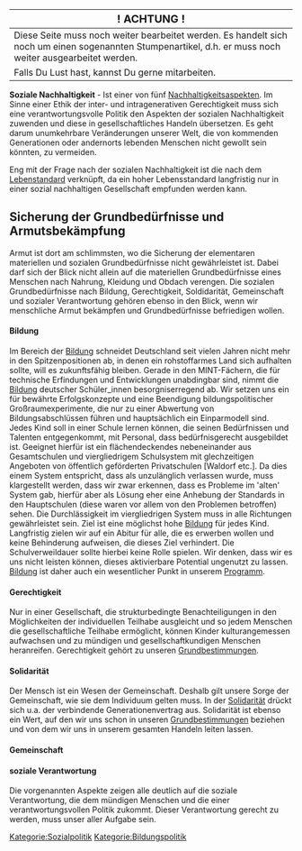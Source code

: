 | <big>! ACHTUNG !</big>                                                                                                                                   |
|----------------------------------------------------------------------------------------------------------------------------------------------------------|
| Diese Seite muss noch weiter bearbeitet werden. Es handelt sich noch um einen sogenannten Stumpenartikel, d.h. er muss noch weiter ausgearbeitet werden. |
| Falls Du Lust hast, kannst Du gerne mitarbeiten.                                                                                                         |

**Soziale Nachhaltigkeit** - Ist einer von fünf
[Nachhaltigkeitsaspekten](/wiki/Nachhaltigkeit "wikilink"). Im Sinne einer
Ethik der inter- und intragenerativen Gerechtigkeit muss sich eine
verantwortungsvolle Politik den Aspekten der sozialen Nachhaltigkeit
zuwenden und diese in gesellschaftliches Handeln übersetzen. Es geht
darum unumkehrbare Veränderungen unserer Welt, die von kommenden
Generationen oder andernorts lebenden Menschen nicht gewollt sein
könnten, zu vermeiden.

Eng mit der Frage nach der sozialen Nachhaltigkeit ist die nach dem
[Lebenstandard](/wiki/Lebenstandard "wikilink") verknüpft, da ein hoher
Lebensstandard langfristig nur in einer sozial nachhaltigen Gesellschaft
empfunden werden kann.

Sicherung der Grundbedürfnisse und Armutsbekämpfung
---------------------------------------------------

Armut ist dort am schlimmsten, wo die Sicherung der elementaren
materiellen und sozialen Grundbedürfnisse nicht gewährleistet ist. Dabei
darf sich der Blick nicht allein auf die materiellen Grundbedürfnisse
eines Menschen nach Nahrung, Kleidung und Obdach verengen. Die sozialen
Grundbedürfnisse nach Bildung, Gerechtigkeit, Soldidarität, Gemeinschaft
und sozialer Verantwortung gehören ebenso in den Blick, wenn wir
menschliche Armut bekämpfen und Grundbedürfnisse befriedigen wollen.

#### Bildung

Im Bereich der [Bildung](/wiki/Bildung "wikilink") schneidet Deutschland seit
vielen Jahren nicht mehr in den Spitzenpositionen ab, in denen ein
rohstoffarmes Land sich aufhalten sollte, will es zukunftsfähig bleiben.
Gerade in den MINT-Fächern, die für technische Erfindungen und
Entwicklungen unabdingbar sind, nimmt die [Bildung](/wiki/Bildung "wikilink")
deutscher Schüler\_innen besorgniserregend ab. Wir setzen uns ein für
bewährte Erfolgskonzepte und eine Beendigung bildungspolitischer
Großraumexperimente, die nur zu einer Abwertung von Bildungsabschlüssen
führen und hauptsächlich ein Einparmodell sind. Jedes Kind soll in einer
Schule lernen können, die seinen Bedürfnissen und Talenten
entgegenkommt, mit Personal, dass bedürfnisgerecht ausgebildet ist.
Geeignet hierfür ist ein flächendeckendes nebeneinander aus
Gesamtschulen und viergliedrigem Schulsystem mit glechzeitigen Angeboten
von öffentlich geförderten Privatschulen \[Waldorf etc.\]. Da dies einem
System entspricht, dass als unzulänglich verlassen wurde, muss
klargestellt werden, dass wir zwar erkennen, dass es Probleme im 'alten'
System gab, hierfür aber als Lösung eher eine Anhebung der Standards in
den Hauptschulen (diese waren vor allem von den Problemen betroffen)
sehen. Die Durchlässigkeit im viergliedrigen System muss in alle
Richtungen gewährleistet sein. Ziel ist eine möglichst hohe
[Bildung](/wiki/Bildung "wikilink") für jedes Kind. Langfristig zielen wir auf
ein Abitur für alle, die es erwerben wollen und keine Behinderung
aufweisen, die dieses Ziel verhindert. Die Schulverweildauer sollte
hierbei keine Rolle spielen. Wir denken, dass wir es uns nicht leisten
können, dieses aktivierbare Potential ungenutzt zu lassen.
[Bildung](/wiki/Bildung "wikilink") ist daher auch ein wesentlicher Punkt in
unserem [Programm](/wiki/Programm:Program_konkret "wikilink").

#### Gerechtigkeit

Nur in einer Gesellschaft, die strukturbedingte Benachteiligungen in den
Möglichkeiten der individuellen Teilhabe ausgleicht und so jedem
Menschen die gesellschaftliche Teilhabe ermöglicht, können Kinder
kulturangemessen aufwachsen und zu mündigen und gesellschaftkundigen
Menschen heranreifen. Gerechtigkeit gehört zu unseren
[Grundbestimmungen](/wiki/Grundbestimmungen "wikilink").

#### Solidarität

Der Mensch ist ein Wesen der Gemeinschaft. Deshalb gilt unsere Sorge der
Gemeinschaft, wie sie dem Individuum gelten muss. In der
[Solidarität](/wiki/Solidarität "wikilink") drückt sich u.a. der verbindende
Generationenvertrag aus. Solidarität ist ebenso ein Wert, auf den wir
uns schon in unseren [Grundbestimmungen](/wiki/Grundbestimmungen "wikilink")
beziehen und von dem wir uns in unserem gesamten Handeln leiten lassen.

#### Gemeinschaft

#### soziale Verantwortung

Die vorgenannten Aspekte zeigen alle deutlich auf die soziale
Verantwortung, die dem mündigen Menschen und die einer
verantwortungsvollen Politik zukommt. Dieser Verantwortung gerecht zu
werden, muss unser aller Aufgabe sein.

[Kategorie:Sozialpolitik](/wiki/Kategorie:Sozialpolitik "wikilink")
[Kategorie:Bildungspolitik](/wiki/Kategorie:Bildungspolitik "wikilink")
